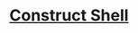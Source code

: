 # [Construct Shell](https://app.codesignal.com/python-arcade/complexity-of-comprehension/DfDPhgb5Bj2HQSdr5/)
